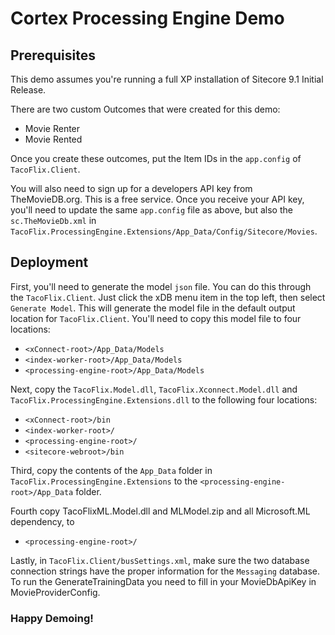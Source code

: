 # Cortex Processing Engine Demo

## Prerequisites
This demo assumes you're running a full XP installation of Sitecore 9.1 Initial Release.

There are two custom Outcomes that were created for this demo:
* Movie Renter
* Movie Rented

Once you create these outcomes, put the Item IDs in the `app.config` of `TacoFlix.Client`.

You will also need to sign up for a developers API key from TheMovieDB.org.  This is a free service.  Once you receive your API key, you'll need to update the same `app.config` file as above, but also the `sc.TheMovieDb.xml` in `TacoFlix.ProcessingEngine.Extensions/App_Data/Config/Sitecore/Movies`.

## Deployment

First, you'll need to generate the model `json` file.  You can do this through the `TacoFlix.Client`.  Just click the xDB menu item in the top left, then select `Generate Model`.  This will generate the model file in the default output location for `TacoFlix.Client`.  You'll need to copy this model file to four locations:

* `<xConnect-root>/App_Data/Models`
* `<index-worker-root>/App_Data/Models`
* `<processing-engine-root>/App_Data/Models`

Next, copy the `TacoFlix.Model.dll`, `TacoFlix.Xconnect.Model.dll` and `TacoFlix.ProcessingEngine.Extensions.dll` to the following four locations:

* `<xConnect-root>/bin`
* `<index-worker-root>/`
* `<processing-engine-root>/`
* `<sitecore-webroot>/bin`

Third, copy the contents of the `App_Data` folder in `TacoFlix.ProcessingEngine.Extensions` to the `<processing-engine-root>/App_Data` folder.

Fourth
copy TacoFlixML.Model.dll and MLModel.zip and all Microsoft.ML dependency, to 
* `<processing-engine-root>/`

Lastly, in `TacoFlix.Client/busSettings.xml`, make sure the two database connection strings have the proper information for the `Messaging` database.
To run the GenerateTrainingData you need to fill in your MovieDbApiKey in MovieProviderConfig.
### Happy Demoing!
